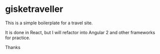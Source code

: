 # gisketraveller

This is a simple boilerplate for a travel site.

It is done in React, but I will refactor into Angular 2 and other frameworks for practice.

Thanks
